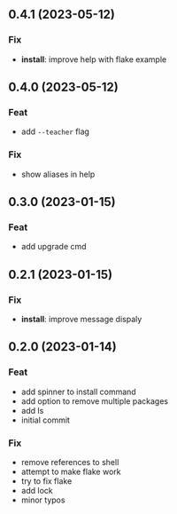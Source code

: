 ## 0.4.1 (2023-05-12)

### Fix

- **install**: improve help with flake example

## 0.4.0 (2023-05-12)

### Feat

- add `--teacher` flag

### Fix

- show aliases in help

## 0.3.0 (2023-01-15)

### Feat

- add upgrade cmd

## 0.2.1 (2023-01-15)

### Fix

- **install**: improve message dispaly

## 0.2.0 (2023-01-14)

### Feat

- add spinner to install command
- add option to remove multiple packages
- add ls
- initial commit

### Fix

- remove references to shell
- attempt to make flake work
- try to fix flake
- add lock
- minor typos
